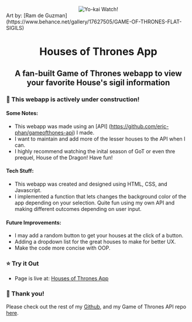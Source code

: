 <div align="center"><img src="https://mir-s3-cdn-cf.behance.net/project_modules/disp/2b8ebe17627505.562bc6813c996.png" alt="Yo-kai Watch!" align="center"></div>
<span> Art by: [Ram de Guzman] (https://www.behance.net/gallery/17627505/GAME-OF-THRONES-FLAT-SIGILS) </span>

<h1 align="center">Houses of Thrones App</h1>
<h2 align="center">A fan-built Game of Thrones webapp to view your favorite House's sigil information</h3>



### :construction: This webapp is actively under construction! ###
#### Some Notes:
- This webapp was made using an [API] (https://github.com/eric-phan/gameofthones-api) I made.
- I want to maintain and add more of the lesser houses to the API when I can.
- I highly recommend watching the inital season of GoT or even thre prequel, House of the Dragon! Have fun!


#### Tech Stuff:
- This webapp was created and designed using HTML, CSS, and Javascript.
- I implemented a function that lets changes the background color of the app depending on your selection. Quite fun using my own API and making different outcomes depending on user input.


#### Future Improvements:
- I may add a random button to get your houses at the click of a button.
- Adding a dropdown list for the great houses to make for better UX.
- Make the code more concise with OOP.
### :star: Try it Out

- Page is live at: [Houses of Thrones App](https://housesofthrones.netlify.app/)


### :slightly_smiling_face: Thank you!

Please check out the rest of my [Github](https://github.com/eric-phan), and my Game of Thrones API repo [here](https://github.com/eric-phan/gameofthones-api).
